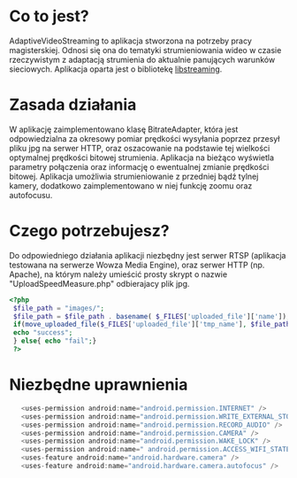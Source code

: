 # Co to jest?
AdaptiveVideoStreaming to aplikacja stworzona na potrzeby pracy magisterskiej. Odnosi się ona do tematyki strumieniowania wideo w czasie rzeczywistym z adaptacją strumienia do aktualnie panujących warunków sieciowych. Aplikacja oparta jest o bibliotekę [libstreaming](https://github.com/fyhertz/libstreaming).
# Zasada działania
W aplikację zaimplementowano klasę BitrateAdapter, która jest odpowiedzialna za okresowy pomiar prędkości wysyłania poprzez przesył pliku jpg na serwer HTTP, oraz oszacowanie na podstawie tej wielkości optymalnej prędkości bitowej strumienia. Aplikacja na bieżąco wyświetla parametry połączenia oraz informację o ewentualnej zmianie prędkości bitowej. Aplikacja umożliwia strumieniowanie z przedniej bądź tylnej kamery, dodatkowo zaimplementowano w niej funkcję zoomu oraz autofocusu.
# Czego potrzebujesz?
Do odpowiedniego działania aplikacji niezbędny jest serwer RTSP (aplikacja testowana na serwerze Wowza Media Engine), oraz serwer HTTP (np. Apache), na którym należy umieścić prosty skrypt o nazwie "UploadSpeedMeasure.php" odbierajacy plik jpg.
 ```php
 <?php
  $file_path = "images/";
  $file_path = $file_path . basename( $_FILES['uploaded_file']['name']);
  if(move_uploaded_file($_FILES['uploaded_file']['tmp_name'], $file_path)) {
  echo "success";
  } else{ echo "fail";}
  ?>
  ```
# Niezbędne uprawnienia
 ```java  
    <uses-permission android:name="android.permission.INTERNET" />
    <uses-permission android:name="android.permission.WRITE_EXTERNAL_STORAGE" />
    <uses-permission android:name="android.permission.RECORD_AUDIO" />
    <uses-permission android:name="android.permission.CAMERA" />
    <uses-permission android:name="android.permission.WAKE_LOCK" />
    <uses-permission android:name=" android.permission.ACCESS_WIFI_STATE" />
    <uses-feature android:name="android.hardware.camera" />
    <uses-feature android:name="android.hardware.camera.autofocus" />
  ```

